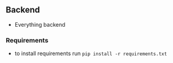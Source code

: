 ## Backend
- Everything backend

### Requirements
- to install requirements run `pip install -r requirements.txt`